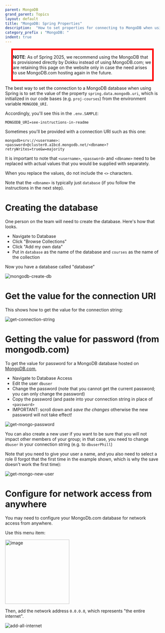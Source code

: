 ```yaml
---
parent: MongoDB
grand_parent: Topics
layout: default
title: "MongoDB: Spring Properties"
description:  "How to set properties for connecting to MongoDB when using Spring"
category_prefix	: "MongoDB: "
indent: true
---
```


<div style="width:90%; margin-left: auto; margin-right: auto; border: solid red 5px;" markdown="1">

**NOTE**: As of Spring 2025, we recommend using the MongoDB that is provisioned directly by Dokku instead
of using MongoDB.com; we are retaining this page on the website only in case the need arises to use
MongoDB.com hosting again in the future.

</div>


The best way to set the connection to a MongoDB database when using Spring is to set the value of the property `spring.data.mongodb.uri`, which
is initialized in our code bases (e.g. `proj-courses`) from the environment variable `MONGODB_URI`.

Accordingly, you'll see this in the `.env.SAMPLE`:
```
MONGODB_URI=see-instructions-in-readme
```

Sometimes you'll be provided with a connection URI such as this one:

```
mongodb+srv://<username>:<password>@cluster0.a1bcd.mongodb.net/<dbname>?retryWrites=true&w=majority
```

It is important to note that `<username>`, `<password>` and `<dbname>` need to be replaced with actual values that
you would be supplied with separately.

When you replace the values, do not include the `<>` characters.

Note that the `<dbname>` is typically just `database` (if you follow the instructions in the next step).

# Creating the database

One person on the team will need to create the database.  Here's how that looks.

* Navigate to Database
* Click "Browse Collections"
* Click "Add my own data"
* Put in `database` as the name of the database and `courses` as the name of the collection

Now you have a database called "database"

![mongodb-create-db](https://github.com/ucsb-cs156/ucsb-cs156.github.io/assets/1119017/f9a751dc-b7e4-4c56-a778-e3f290889eab)


# Get the value for the connection URI

This shows how to get the value for the connection string:

![get-connection-string](https://github.com/ucsb-cs156/ucsb-cs156.github.io/assets/1119017/a1200926-bae6-468f-954b-ea3453e4eb82)


# Getting the value for password (from mongodb.com)

To get the value for password for a MongoDB database hosted on [MongoDB.com](https://mongodb.com),

* Navigate to Database Access
* Edit the user `dbuser`
* Change the password (note that you cannot get the current password; you can only change the password)
* Copy the password (and paste into your connection string in place of `<password>`
* IMPORTANT: scroll down and *save the changes* otherwise the new password will not take effect!

![get-mongo-password](https://github.com/ucsb-cs156/ucsb-cs156.github.io/assets/1119017/4c2296ec-39e3-4301-8db8-c5523103b5f3)

You can also create a new user if you want to be sure that you will not impact other members
of your group; in that case, you need to change `dbuser` in your connection string (e.g. to `dbuserPhill`)

Note that you need to give your user a name, and you also need to select a role (I forgot that the first time in the example shown,
which is why the save doesn't work the first time):

![get-mongo-new-user](https://github.com/ucsb-cs156/ucsb-cs156.github.io/assets/1119017/c321d32d-bb96-489f-b73e-410269b96f02)



# Configure for network access from anywhere

You may need to configure your MongoDb.com database for network access from anywhere.

Use this menu item:

<img width="209" alt="image" src="https://github.com/ucsb-cs156/ucsb-cs156.github.io/assets/1119017/dce7ff10-4be5-4a95-bbf1-3b642f8b9c78">

Then, add the network address `0.0.0.0`, which represents "the entire internet".

![add-all-internet](https://github.com/ucsb-cs156/ucsb-cs156.github.io/assets/1119017/96d328ae-c382-425d-a118-51d2fca89368)

